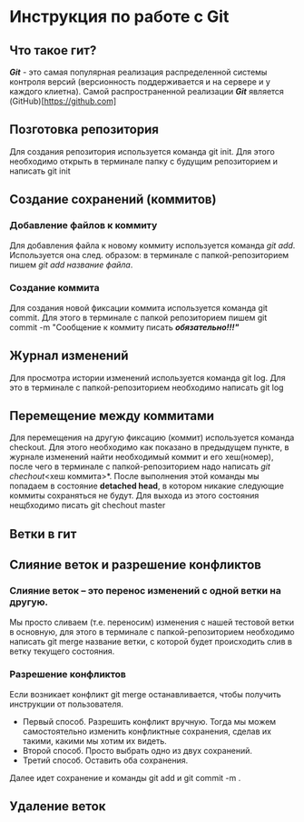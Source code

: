 # Инструкция по работе с Git

## Что такое гит?
***Git*** - это самая популярная реализация распределенной системы контроля версий (версионность поддерживается и на сервере и у каждого клиетна). Самой распространенной реализации ***Git*** является (GitHub)[https://github.com]

## Позготовка репозитория
Для создания репозитория используется команда git init. Для этого необходимо открыть в терминале папку с будущим репозиторием и написать git init

## Создание сохранений (коммитов)

### Добавление файлов к коммиту
Для добавления файла к новому коммиту используется команда *git add*. Используется она след. образом: в терминале с папкой-репозиторием пишем *git add название файла*.

### Создание коммита
Для создания новой фиксации коммита используется команда git commit. Для этого в терминале с папкой репозиторием пишем git commit -m "Сообщение к коммиту писать ***обязательно!!!"***

## Журнал изменений
Для просмотра истории изменений используется команда git log. Для это в терминале с папкой-репозиторием необходимо написать git log

## Перемещение между коммитами
Для перемещения на другую фиксацию (коммит) используется команда checkout. Для этого необходимо как показано в предыдущем пункте, в журнале изменений найти необходимый коммит и его хеш(номер), после чего в терминале с папкой-репозиторием надо написать *git chechout*<хеш коммита>*. После выполнения этой команды мы попадаем в состояние **detached head**, в котором никакие следующие коммиты сохраняться не будут. Для выхода из этого состояния нещбходимо писать git chechout master

## Ветки в гит

## Слияние веток и разрешение конфликтов
### Cлияние веток – это перенос изменений с одной ветки на другую.
Мы просто сливаем (т.е. переносим) изменения с нашей тестовой ветки в основную, для этого в терминале с папкой-репозиторием необходимо написать git merge название ветки, с которой будет происходить слив в ветку текущего состояния.
### Разрешение конфликтов
Если возникает конфликт git merge останавливается, чтобы получить инструкции от пользователя.
* Первый способ. Разрешить конфликт вручную. Тогда мы можем самостоятельно изменить конфликтные сохранения, сделав их такими, какими мы хотим их видеть.
* Второй способ. Просто выбрать одно из двух сохранений.
* Третий способ. Оставить оба сохранения.

Далее идет сохранение и команды git add и git commit -m .

## Удаление веток